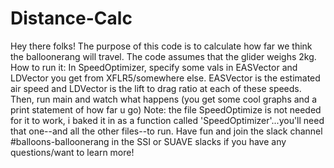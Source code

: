 # Distance-Calc
Hey there folks! The purpose of this code is to calculate how far we think the balloonerang will travel. The code assumes that the glider weighs 2kg.
How to run it: In SpeedOptimizer, specify some vals in EASVector and LDVector you get from XFLR5/somewhere else. EASVector is the estimated air speed and LDVector is the lift to drag ratio at each of these speeds. Then, run main and watch what happens (you get some cool graphs and a print statement of how far u go)
Note: the file SpeedOptimize is not needed for it to work, i baked it in as a function called 'SpeedOptimizer'...you'll need that one--and all the other files--to run.
Have fun and join the slack channel #balloons-balloonerang in the SSI or SUAVE slacks if you have any questions/want to learn more!
